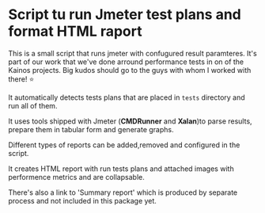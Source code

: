 # Script tu run Jmeter test plans and format HTML raport

This is a small script that runs jmeter with confugured result paramteres. It's part of our work that we've done arround performance tests in on of the Kainos projects. Big kudos should go to the guys with whom I worked with there! :star: 

It automatically detects tests plans that are placed in `tests` directory and run all of them.

It uses tools shipped with Jmeter (**CMDRunner** and **Xalan**)to parse results, prepare them in tabular form and generate graphs.

Different types of reports can be added,removed and configured in the script.  

It creates HTML report with run tests plans and attached images with performence metrics and are collapsable.

There's also a link to 'Summary report' which is produced by separate process and not included in this package yet.